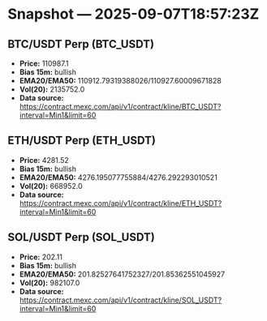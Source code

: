 # Snapshot — 2025-09-07T18:57:23Z

## BTC/USDT Perp (BTC_USDT)
- **Price:** 110987.1
- **Bias 15m:** bullish
- **EMA20/EMA50:** 110912.79319388026/110927.60009671828
- **Vol(20):** 2135752.0
- **Data source:** https://contract.mexc.com/api/v1/contract/kline/BTC_USDT?interval=Min1&limit=60

## ETH/USDT Perp (ETH_USDT)
- **Price:** 4281.52
- **Bias 15m:** bullish
- **EMA20/EMA50:** 4276.195077755884/4276.292293010521
- **Vol(20):** 668952.0
- **Data source:** https://contract.mexc.com/api/v1/contract/kline/ETH_USDT?interval=Min1&limit=60

## SOL/USDT Perp (SOL_USDT)
- **Price:** 202.11
- **Bias 15m:** bullish
- **EMA20/EMA50:** 201.82527641752327/201.85362551045927
- **Vol(20):** 982107.0
- **Data source:** https://contract.mexc.com/api/v1/contract/kline/SOL_USDT?interval=Min1&limit=60
